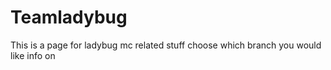 # Teamladybug
This is a page for ladybug mc related stuff choose which branch you would like info on 
